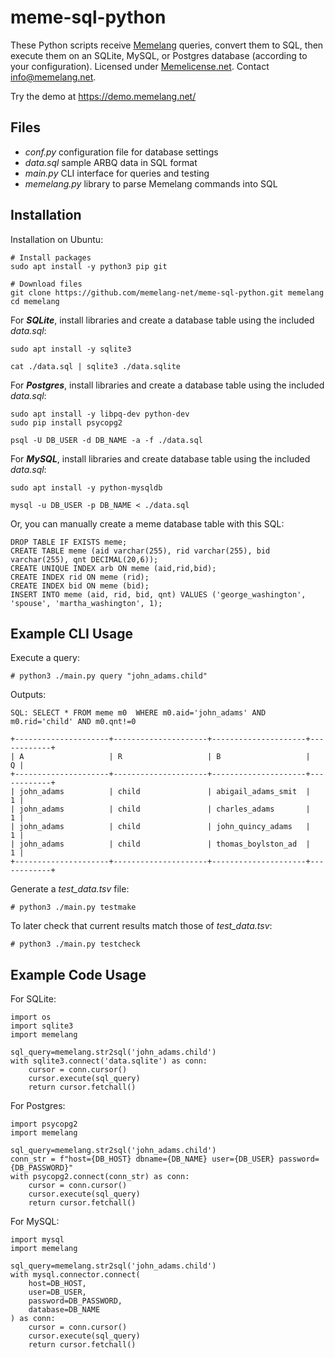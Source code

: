 # meme-sql-python
These Python scripts receive [Memelang](https://memelang.net/) queries, convert them to SQL, then execute them on an SQLite, MySQL, or Postgres database (according to your configuration). Licensed under [Memelicense.net](https://memelicense.net/). Contact info@memelang.net.

Try the demo at https://demo.memelang.net/


## Files
* *conf.py* configuration file for database settings
* *data.sql* sample ARBQ data in SQL format
* *main.py* CLI interface for queries and testing
* *memelang.py* library to parse Memelang commands into SQL


## Installation

Installation on Ubuntu:

	# Install packages
	sudo apt install -y python3 pip git
	
	# Download files
	git clone https://github.com/memelang-net/meme-sql-python.git memelang
	cd memelang

For ***SQLite***, install libraries and create a database table using the included *data.sql*:

	sudo apt install -y sqlite3
	
	cat ./data.sql | sqlite3 ./data.sqlite

For ***Postgres***, install libraries and create a database table using the included *data.sql*:

	sudo apt install -y libpq-dev python-dev
	sudo pip install psycopg2

	psql -U DB_USER -d DB_NAME -a -f ./data.sql


For ***MySQL***, install libraries and create database table using the included *data.sql*:

	sudo apt install -y python-mysqldb

	mysql -u DB_USER -p DB_NAME < ./data.sql


Or, you can manually create a meme database table with this SQL:

	DROP TABLE IF EXISTS meme;
	CREATE TABLE meme (aid varchar(255), rid varchar(255), bid varchar(255), qnt DECIMAL(20,6));
	CREATE UNIQUE INDEX arb ON meme (aid,rid,bid);
	CREATE INDEX rid ON meme (rid);
	CREATE INDEX bid ON meme (bid);
	INSERT INTO meme (aid, rid, bid, qnt) VALUES ('george_washington', 'spouse', 'martha_washington', 1);


## Example CLI Usage

Execute a query:

	# python3 ./main.py query "john_adams.child"

Outputs:

	SQL: SELECT * FROM meme m0  WHERE m0.aid='john_adams' AND m0.rid='child' AND m0.qnt!=0
	
	+---------------------+---------------------+---------------------+------------+
	| A                   | R                   | B                   |          Q |
	+---------------------+---------------------+---------------------+------------+
	| john_adams          | child               | abigail_adams_smit  |          1 |
	| john_adams          | child               | charles_adams       |          1 |
	| john_adams          | child               | john_quincy_adams   |          1 |
	| john_adams          | child               | thomas_boylston_ad  |          1 |
	+---------------------+---------------------+---------------------+------------+

Generate a *test_data.tsv* file:

	# python3 ./main.py testmake

To later check that current results match those of *test_data.tsv*:

	# python3 ./main.py testcheck


## Example Code Usage

For SQLite:

	import os
	import sqlite3
	import memelang
	
	sql_query=memelang.str2sql('john_adams.child')
	with sqlite3.connect('data.sqlite') as conn:
		cursor = conn.cursor()
		cursor.execute(sql_query)
		return cursor.fetchall()

For Postgres:

	import psycopg2
	import memelang
	
	sql_query=memelang.str2sql('john_adams.child')
	conn_str = f"host={DB_HOST} dbname={DB_NAME} user={DB_USER} password={DB_PASSWORD}"
	with psycopg2.connect(conn_str) as conn:
		cursor = conn.cursor()
		cursor.execute(sql_query)
		return cursor.fetchall()

For MySQL:

	import mysql
	import memelang
	
	sql_query=memelang.str2sql('john_adams.child')
	with mysql.connector.connect(
		host=DB_HOST,
		user=DB_USER,
		password=DB_PASSWORD,
		database=DB_NAME
	) as conn:
		cursor = conn.cursor()
		cursor.execute(sql_query)
		return cursor.fetchall()

